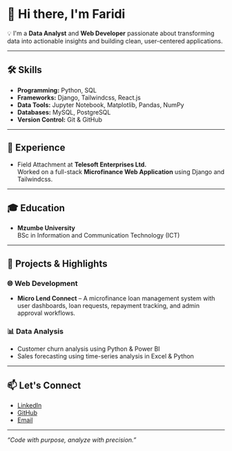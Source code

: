 # 👋 Hi there, I'm Faridi

💡 I'm a **Data Analyst** and **Web Developer** passionate about transforming data into actionable insights and building clean, user-centered applications.

---

## 🛠️ Skills
- **Programming:** Python, SQL
- **Frameworks:** Django, Tailwindcss, React.js
- **Data Tools:** Jupyter Notebook, Matplotlib, Pandas, NumPy
- **Databases:** MySQL, PostgreSQL
- **Version Control:** Git & GitHub

---

## 💼 Experience
- Field Attachment at **Telesoft Enterprises Ltd.**  
  Worked on a full-stack **Microfinance Web Application** using Django and Tailwindcss.

---

## 🎓 Education
- **Mzumbe University**  
  BSc in Information and Communication Technology (ICT)

---

## 🚀 Projects & Highlights
### 🌐 Web Development
- **Micro Lend Connect** – A microfinance loan management system with user dashboards, loan requests, repayment tracking, and admin approval workflows.

### 📊 Data Analysis
- Customer churn analysis using Python & Power BI
- Sales forecasting using time-series analysis in Excel & Python

---

## 📫 Let's Connect
- [LinkedIn](https://linkedin.com/in/faridi-nayunda-75531128b)
- [GitHub](https://github.com/faridi-nayunda)
- [Email](mailto:faridinayunda@gmail.com)

---

_“Code with purpose, analyze with precision.”_
